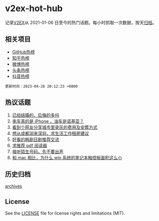 # v2ex-hot-hub

 记录[V2EX](https://www.v2ex.com/)从 2021-01-06 日至今的热门话题。每小时抓取一次数据，按天[归档](archives)。
 
 ## 相关项目

- [GitHub热榜](https://github.com/lonnyzhang423/github-hot-hub)
- [知乎热榜](https://github.com/lonnyzhang423/zhihu-hot-hub)
- [微博热榜](https://github.com/lonnyzhang423/weibo-hot-hub)
- [头条热榜](https://github.com/lonnyzhang423/toutiao-hot-hub)
- [抖音热榜](https://github.com/lonnyzhang423/douyin-hot-hub)


 `更新时间：2023-04-26 20:12:23 +0800`

## 热议话题

1. [已经结婚的，后悔的多吗](https://www.v2ex.com/t/935483)
1. [电车真的是 iPhone ，油车是诺基亚？](https://www.v2ex.com/t/935540)
1. [看到个网友分享城市里骨灰的费用及安葬方式](https://www.v2ex.com/t/935519)
1. [想从成都润来深圳，求生活工作租房建议](https://www.v2ex.com/t/935543)
1. [好看的韩剧日剧推荐交流](https://www.v2ex.com/t/935474)
1. [求推荐 pdf 阅读器](https://www.v2ex.com/t/935512)
1. [接听陌生号码，先不要出声](https://www.v2ex.com/t/935576)
1. [和 mac 相比，为什么 win 系统的笔记本触控板面积这么小](https://www.v2ex.com/t/935515)

## 历史归档

[archives](archives)

## License

See the [LICENSE](LICENSE) file for license rights and limitations (MIT).
